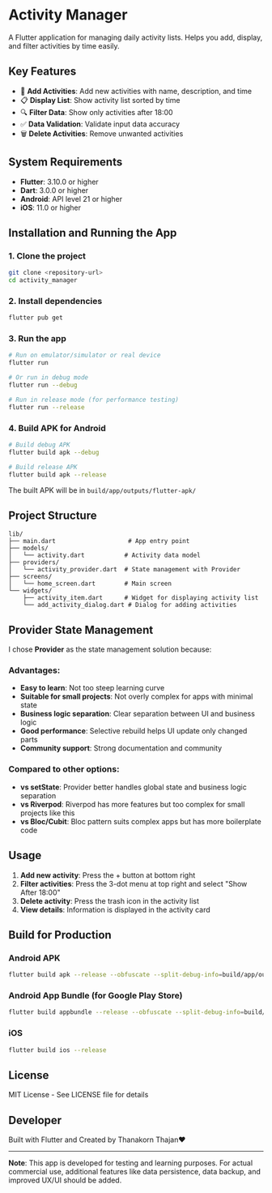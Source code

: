 # Activity Manager

A Flutter application for managing daily activity lists. Helps you add, display, and filter activities by time easily.

## Key Features

- 📝 **Add Activities**: Add new activities with name, description, and time
- 📋 **Display List**: Show activity list sorted by time
- 🔍 **Filter Data**: Show only activities after 18:00
- ✅ **Data Validation**: Validate input data accuracy
- 🗑️ **Delete Activities**: Remove unwanted activities

## System Requirements

- **Flutter**: 3.10.0 or higher
- **Dart**: 3.0.0 or higher
- **Android**: API level 21 or higher
- **iOS**: 11.0 or higher

## Installation and Running the App

### 1. Clone the project

```bash
git clone <repository-url>
cd activity_manager
```

### 2. Install dependencies

```bash
flutter pub get
```

### 3. Run the app

```bash
# Run on emulator/simulator or real device
flutter run

# Or run in debug mode
flutter run --debug

# Run in release mode (for performance testing)
flutter run --release
```

### 4. Build APK for Android

```bash
# Build debug APK
flutter build apk --debug

# Build release APK
flutter build apk --release
```

The built APK will be in `build/app/outputs/flutter-apk/`

## Project Structure

```
lib/
├── main.dart                    # App entry point
├── models/
│   └── activity.dart           # Activity data model
├── providers/
│   └── activity_provider.dart  # State management with Provider
├── screens/
│   └── home_screen.dart        # Main screen
└── widgets/
    ├── activity_item.dart      # Widget for displaying activity list
    └── add_activity_dialog.dart # Dialog for adding activities
```

## Provider State Management

I chose **Provider** as the state management solution because:

### Advantages:

- **Easy to learn**: Not too steep learning curve
- **Suitable for small projects**: Not overly complex for apps with minimal state
- **Business logic separation**: Clear separation between UI and business logic
- **Good performance**: Selective rebuild helps UI update only changed parts
- **Community support**: Strong documentation and community

### Compared to other options:

- **vs setState**: Provider better handles global state and business logic separation
- **vs Riverpod**: Riverpod has more features but too complex for small projects like this
- **vs Bloc/Cubit**: Bloc pattern suits complex apps but has more boilerplate code

## Usage

1. **Add new activity**: Press the + button at bottom right
2. **Filter activities**: Press the 3-dot menu at top right and select "Show After 18:00"
3. **Delete activity**: Press the trash icon in the activity list
4. **View details**: Information is displayed in the activity card

## Build for Production

### Android APK

```bash
flutter build apk --release --obfuscate --split-debug-info=build/app/outputs/symbols
```

### Android App Bundle (for Google Play Store)

```bash
flutter build appbundle --release --obfuscate --split-debug-info=build/app/outputs/symbols
```

### iOS

```bash
flutter build ios --release
```

## License

MIT License - See LICENSE file for details

## Developer

Built with Flutter and Created by Thanakorn Thajan❤️

---

**Note**: This app is developed for testing and learning purposes. For actual commercial use, additional features like data persistence, data backup, and improved UX/UI should be added.
